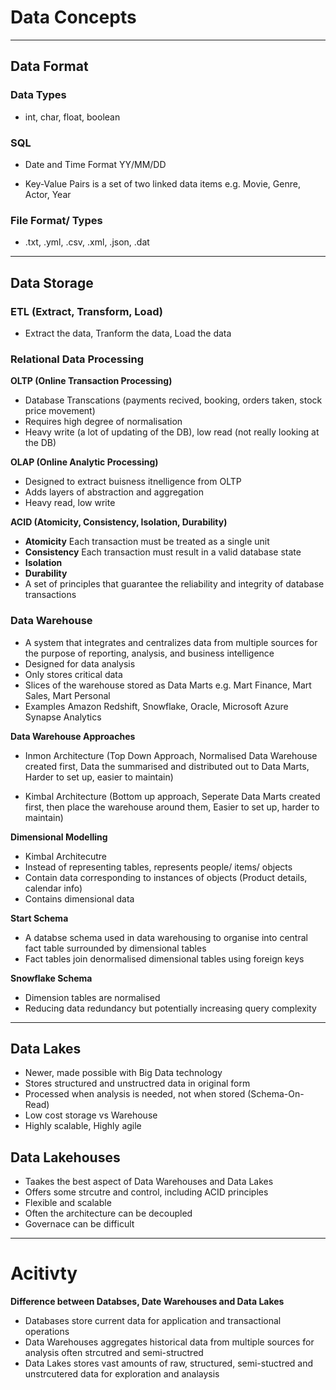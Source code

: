 # Data Concepts

---

## Data Format

### Data Types

- int, char, float, boolean

### SQL

- Date and Time Format YY/MM/DD

- Key-Value Pairs is a set of two linked data items e.g. Movie, Genre, Actor, Year

### File Format/ Types

- .txt, .yml, .csv, .xml, .json, .dat

---

## Data Storage

### ETL (Extract, Transform, Load)
- Extract the data, Tranform the data, Load the data

### Relational Data Processing

**OLTP (Online Transaction Processing)**
- Database Transcations (payments recived, booking, orders taken, stock price movement)
- Requires high degree of normalisation
- Heavy write (a lot of updating of the DB), low read (not really looking at the DB)

**OLAP (Online Analytic Processing)**
- Designed to extract buisness itnelligence from OLTP
- Adds layers of abstraction and aggregation
- Heavy read, low write

**ACID (Atomicity, Consistency, Isolation, Durability)**
- **Atomicity** Each transaction must be treated as a single unit
- **Consistency** Each transaction must result in a valid database state
- **Isolation**
- **Durability**
- A set of principles that guarantee the reliability and integrity of database transactions

### Data Warehouse

- A system that integrates and centralizes data from multiple sources for the purpose of reporting, analysis, and business intelligence
- Designed for data analysis
- Only stores critical data
- Slices of the warehouse stored as Data Marts e.g. Mart Finance, Mart Sales, Mart Personal
- Examples Amazon Redshift, Snowflake, Oracle, Microsoft Azure Synapse Analytics

**Data Warehouse Approaches**

- Inmon Architecture (Top Down Approach, Normalised Data Warehouse created first, Data the summarised and distributed out to Data Marts, Harder to set up, easier to maintain)

- Kimbal Architecture (Bottom up approach, Seperate Data Marts created first, then place the warehouse around them, Easier to set up, harder to maintain)

**Dimensional Modelling**

- Kimbal Architecutre
- Instead of representing tables, represents people/ items/ objects
- Contain data corresponding to instances of objects (Product details, calendar info)
- Contains dimensional data

**Start Schema**

- A databse schema used in data warehousing to organise into central fact table surrounded by dimensional tables
- Fact tables join denormalised dimensional tables using foreign keys

**Snowflake Schema**

- Dimension tables are normalised
- Reducing data redundancy but potentially increasing query complexity

---

## Data Lakes

- Newer, made possible with Big Data technology
- Stores structured and unstructred data in original form
- Processed when analysis is needed, not when stored (Schema-On-Read)
- Low cost storage vs Warehouse
- Highly scalable, Highly agile

## Data Lakehouses

- Taakes the best aspect of Data Warehouses and Data Lakes
- Offers some strcutre and control, including ACID principles
- Flexible and scalable
- Often the architecture can be decoupled 
- Governace can be difficult

---

# Acitivty

**Difference between Databses, Date Warehouses and Data Lakes**
- Databases store current data for application and transactional operations
- Data Warehouses aggregates historical data from multiple sources for analysis often strcutred and semi-structred
- Data Lakes stores vast amounts of raw, structured, semi-stuctred and unstrcutered data for exploration and analaysis